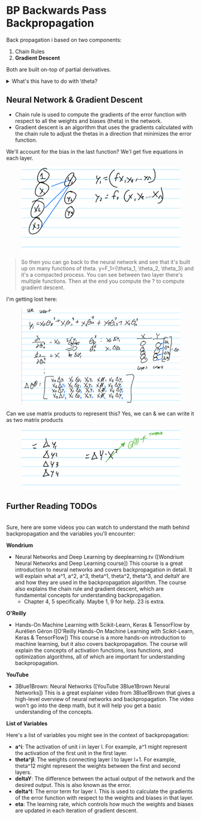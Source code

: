# BP Backwards Pass Backpropagation

Back propagation i based on two components:

1. Chain Rules
2. **Gradient Descent**

Both are built on-top of partial derivatives.&#x20;

<details>

<summary>What's this have to do with \theta?</summary>

In backpropagation, theta (θ) represents the weights and biases within a neural network. Finding these thetas is crucial for training the network to perform a specific task.

Here's how the concepts you mentioned tie in with finding thetas:

1. **Chain Rule:** Backpropagation utilizes the chain rule of calculus to efficiently compute the gradients of the error function (cost function) with respect to all the thetas in the network. The error function measures how well the network's predictions align with the desired outputs. By calculating these gradients, we determine how much each theta contributes to the overall error.
2. **Gradient Descent:** This optimization algorithm uses the gradients calculated with the chain rule to adjust the thetas in a direction that minimizes the error function. Imagine a landscape where the error function represents the height, and you want to find the lowest valley. Gradient descent guides the thetas downhill towards the minimum error.

Partial derivatives are the foundation for both the chain rule and gradient descent. They tell you how much a function (like the error function) changes with respect to a small change in a single theta. By chaining these partial derivatives together using the chain rule, we can efficiently calculate the overall impact of each theta on the error. Gradient descent then uses this information to iteratively update the thetas, moving them closer to the optimal values that minimize the error.

In essence, backpropagation employs the chain rule to calculate gradients and leverages gradient descent to find the optimal thetas that lead to the best performance for the neural network.

</details>

## Neural Network & Gradient Descent

* Chain rule is used to compute the gradients of the error function with respect to all the weights and biases (theta) in the network.
* Gradient descent is an algorithm that uses the gradients calculated with the chain rule to adjust the thetas in a direction that minimizes the error function.

We'll account for the bias in the last function? We'l get five equations in each layer.

<figure><img src="../../../.gitbook/assets/image (2) (1) (1) (1) (1).png" alt=""><figcaption></figcaption></figure>

> So then you can go back to the neural network and see that it's built up on many functions of theta. y=F\_1=(\theta\_1, \theta\_2, \theta\_3) and it's a compacted process. You can see between two layer there's multiple functions. Then at the end you compute the ? to compute gradient descent.&#x20;

I'm getting lost here:

<figure><img src="../../../.gitbook/assets/image (2) (1) (1) (1).png" alt=""><figcaption></figcaption></figure>

Can we use matrix products to represent this? Yes, we can & we can write it as two matrix products

<figure><img src="../../../.gitbook/assets/image (1) (1) (1) (1) (1) (1) (1) (1).png" alt=""><figcaption></figcaption></figure>

## Further Reading TODOs

\
Sure, here are some videos you can watch to understand the math behind backpropagation and the variables you'll encounter:

**Wondrium**

* Neural Networks and Deep Learning by deeplearning.tv (\[Wondrium Neural Networks and Deep Learning course]) This course is a great introduction to neural networks and covers backpropagation in detail. It will explain what a^1, a^2, a^3, theta^1, theta^2, theta^3, and deltaY are and how they are used in the backpropagation algorithm. The course also explains the chain rule and gradient descent, which are fundamental concepts for understanding backpropagation.
  * Chapter 4, 5 specifically. Maybe 1, 9 for help. 23 is extra.

**O'Reilly**

* Hands-On Machine Learning with Scikit-Learn, Keras & TensorFlow by Aurélien Géron (\[O'Reilly Hands-On Machine Learning with Scikit-Learn, Keras & TensorFlow]) This course is a more hands-on introduction to machine learning, but it also covers backpropagation. The course will explain the concepts of activation functions, loss functions, and optimization algorithms, all of which are important for understanding backpropagation.

**YouTube**

* 3Blue1Brown: Neural Networks (\[YouTube 3Blue1Brown Neural Networks]) This is a great explainer video from 3Blue1Brown that gives a high-level overview of neural networks and backpropagation. The video won't go into the deep math, but it will help you get a basic understanding of the concepts.

**List of Variables**

Here's a list of variables you might see in the context of backpropagation:

* **a^i**: The activation of unit i in layer l. For example, a^1 might represent the activation of the first unit in the first layer.
* **theta^jl**: The weights connecting layer l to layer l+1. For example, theta^12 might represent the weights between the first and second layers.
* **deltaY**: The difference between the actual output of the network and the desired output. This is also known as the error.
* **delta^l**: The error term for layer l. This is used to calculate the gradients of the error function with respect to the weights and biases in that layer.
* **eta**: The learning rate, which controls how much the weights and biases are updated in each iteration of gradient descent.
